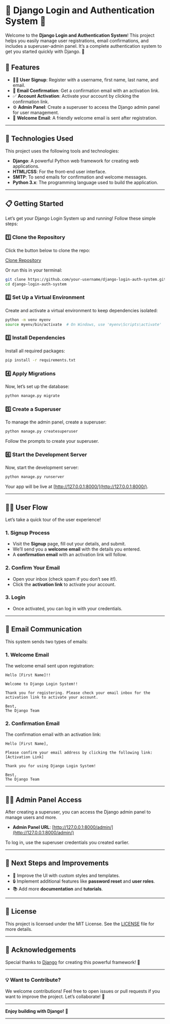 # 🚀 **Django Login and Authentication System** 🔐

Welcome to the **Django Login and Authentication System**! This project helps you easily manage user registrations, email confirmations, and includes a superuser-admin panel. It’s a complete authentication system to get you started quickly with Django. 🚀

## 🌟 **Features**

- 🧑‍💻 **User Signup**: Register with a username, first name, last name, and email.
- 📧 **Email Confirmation**: Get a confirmation email with an activation link.
- ✅ **Account Activation**: Activate your account by clicking the confirmation link.
- ⚙️ **Admin Panel**: Create a superuser to access the Django admin panel for user management.
- 💌 **Welcome Email**: A friendly welcome email is sent after registration.

---

## 🔧 **Technologies Used**

This project uses the following tools and technologies:

- **Django**: A powerful Python web framework for creating web applications.
- **HTML/CSS**: For the front-end user interface.
- **SMTP**: To send emails for confirmation and welcome messages.
- **Python 3.x**: The programming language used to build the application.

---

## 📋 **Getting Started**

Let’s get your Django Login System up and running! Follow these simple steps:

### 1️⃣ **Clone the Repository**

Click the button below to clone the repo:

[Clone Repository](https://github.com/your-username/django-login-auth-system.git)

Or run this in your terminal:

```bash
git clone https://github.com/your-username/django-login-auth-system.git
cd django-login-auth-system
```

### 2️⃣ **Set Up a Virtual Environment**

Create and activate a virtual environment to keep dependencies isolated:

```bash
python -m venv myenv
source myenv/bin/activate  # On Windows, use 'myenv\Scripts\activate'
```

### 3️⃣ **Install Dependencies**

Install all required packages:

```bash
pip install -r requirements.txt
```

### 4️⃣ **Apply Migrations**

Now, let’s set up the database:

```bash
python manage.py migrate
```

### 5️⃣ **Create a Superuser**

To manage the admin panel, create a superuser:

```bash
python manage.py createsuperuser
```

Follow the prompts to create your superuser.

### 6️⃣ **Start the Development Server**

Now, start the development server:

```bash
python manage.py runserver
```

Your app will be live at [http://127.0.0.1:8000/](http://127.0.0.1:8000/).

---

## 🚶‍♂️ **User Flow**

Let’s take a quick tour of the user experience!

### 1. **Signup Process**

- Visit the **Signup** page, fill out your details, and submit.
- We’ll send you a **welcome email** with the details you entered.
- A **confirmation email** with an activation link will follow.

### 2. **Confirm Your Email**

- Open your inbox (check spam if you don’t see it!).
- Click the **activation link** to activate your account.

### 3. **Login**

- Once activated, you can log in with your credentials.

---

## 📧 **Email Communication**

This system sends two types of emails:

### 1. **Welcome Email**

The welcome email sent upon registration:

```
Hello [First Name]!!

Welcome to Django Login System!!

Thank you for registering. Please check your email inbox for the activation link to activate your account.

Best,
The Django Team
```

### 2. **Confirmation Email**

The confirmation email with an activation link:

```
Hello [First Name],

Please confirm your email address by clicking the following link:
[Activation Link]

Thank you for using Django Login System!

Best,
The Django Team
```

---

## 👨‍💻 **Admin Panel Access**

After creating a superuser, you can access the Django admin panel to manage users and more.

- **Admin Panel URL**: [http://127.0.0.1:8000/admin/](http://127.0.0.1:8000/admin/)

To log in, use the superuser credentials you created earlier.

---

## 🚀 **Next Steps and Improvements**

- 🎨 Improve the UI with custom styles and templates.
- 🔒 Implement additional features like **password reset** and **user roles**.
- 📚 Add more **documentation** and **tutorials**.

---

## 📑 **License**

This project is licensed under the MIT License. See the [LICENSE](LICENSE) file for more details.

---

## 👏 **Acknowledgements**

Special thanks to [Django](https://www.djangoproject.com/) for creating this powerful framework! 🙌

---

### 💡 **Want to Contribute?**

We welcome contributions! Feel free to open issues or pull requests if you want to improve the project. Let’s collaborate! 🤝

---

**Enjoy building with Django!** 🎉

---

